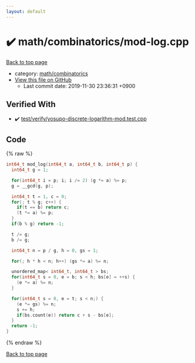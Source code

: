 ```yaml
---
layout: default
---
```


<!-- mathjax config similar to math.stackexchange -->
<script type="text/javascript" async
  src="https://cdnjs.cloudflare.com/ajax/libs/mathjax/2.7.5/MathJax.js?config=TeX-MML-AM_CHTML">
</script>
<script type="text/x-mathjax-config">
  MathJax.Hub.Config({
    TeX: { equationNumbers: { autoNumber: "AMS" }},
    tex2jax: {
      inlineMath: [ ['$','$'] ],
      processEscapes: true
    },
    "HTML-CSS": { matchFontHeight: false },
    displayAlign: "left",
    displayIndent: "2em"
  });
</script>

<script type="text/javascript" src="https://cdnjs.cloudflare.com/ajax/libs/jquery/3.4.1/jquery.min.js"></script>
<script src="https://cdn.jsdelivr.net/npm/jquery-balloon-js@1.1.2/jquery.balloon.min.js" integrity="sha256-ZEYs9VrgAeNuPvs15E39OsyOJaIkXEEt10fzxJ20+2I=" crossorigin="anonymous"></script>
<script type="text/javascript" src="../../../assets/js/copy-button.js"></script>
<link rel="stylesheet" href="../../../assets/css/copy-button.css" />


# :heavy_check_mark: math/combinatorics/mod-log.cpp
<a href="../../../index.html">Back to top page</a>

* category: <a href="../../../index.html#d319ed68764efb4f50b1628220df55d7">math/combinatorics</a>
* <a href="{{ site.github.repository_url }}/blob/master/math/combinatorics/mod-log.cpp">View this file on GitHub</a>
    - Last commit date: 2019-11-30 23:36:31 +0900




## Verified With
* :heavy_check_mark: <a href="../../../verify/test/verify/yosupo-discrete-logarithm-mod.test.cpp.html">test/verify/yosupo-discrete-logarithm-mod.test.cpp</a>


## Code
{% raw %}
```cpp
int64_t mod_log(int64_t a, int64_t b, int64_t p) {
  int64_t g = 1;

  for(int64_t i = p; i; i /= 2) (g *= a) %= p;
  g = __gcd(g, p);

  int64_t t = 1, c = 0;
  for(; t % g; c++) {
    if(t == b) return c;
    (t *= a) %= p;
  }
  if(b % g) return -1;

  t /= g;
  b /= g;

  int64_t n = p / g, h = 0, gs = 1;

  for(; h * h < n; h++) (gs *= a) %= n;

  unordered_map< int64_t, int64_t > bs;
  for(int64_t s = 0, e = b; s < h; bs[e] = ++s) {
    (e *= a) %= n;
  }

  for(int64_t s = 0, e = t; s < n;) {
    (e *= gs) %= n;
    s += h;
    if(bs.count(e)) return c + s - bs[e];
  }
  return -1;
}

```
{% endraw %}

<a href="../../../index.html">Back to top page</a>

